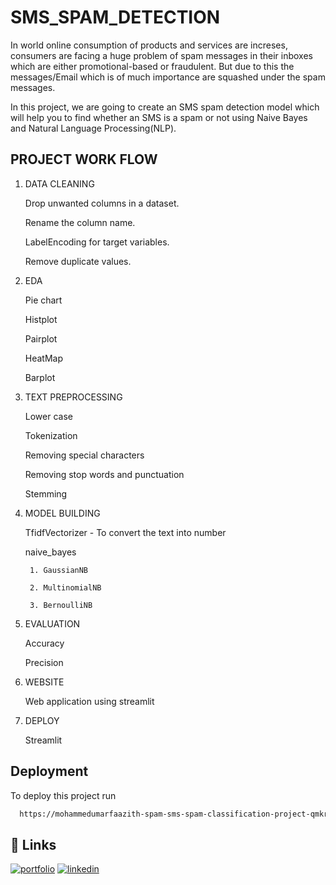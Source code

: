 
# SMS_SPAM_DETECTION

In world online consumption of products and services are increses, consumers are facing a huge problem of spam messages in their inboxes which are either promotional-based or fraudulent. But due to this the messages/Email which is of much importance are squashed under the spam messages.

In this project, we are going to create an SMS spam detection model which will help you to find whether an SMS is a spam or not using Naive Bayes and Natural Language Processing(NLP).


## PROJECT WORK FLOW

1. DATA CLEANING
    
    Drop unwanted columns in a dataset.

    Rename the column name.

    LabelEncoding for target variables.

    Remove duplicate values.

2. EDA

    Pie chart

    Histplot

    Pairplot

    HeatMap

    Barplot

3. TEXT PREPROCESSING

    Lower case

    Tokenization

    Removing special characters

    Removing stop words and punctuation

    Stemming

4. MODEL BUILDING

    TfidfVectorizer - To convert the text into  number

    naive_bayes 

        1. GaussianNB

        2. MultinomialNB

        3. BernoulliNB
5. EVALUATION

    Accuracy

    Precision

7. WEBSITE

    Web application using streamlit

8. DEPLOY

    Streamlit


## Deployment

To deploy this project run

```bash
  https://mohammedumarfaazith-spam-sms-spam-classification-project-qmkrsh.streamlit.app/
```


## 🔗 Links
[![portfolio](https://img.shields.io/badge/my_portfolio-000?style=for-the-badge&logo=ko-fi&logoColor=white)](https://www.datascienceportfol.io/umarfaazith)
[![linkedin](https://img.shields.io/badge/linkedin-0A66C2?style=for-the-badge&logo=linkedin&logoColor=white)](https://www.linkedin.com/in/mohammed-umar-faazith-k-176b621b3/)
